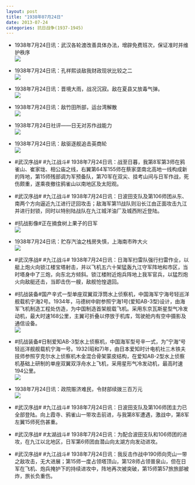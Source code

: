 ```yaml
---
layout: post
title: "1938年07月24日"
date: 2013-07-24
categories: 抗日战争(1937-1945)
---
```


<meta name="referrer" content="no-referrer" />

- 1938年7月24日讯：武汉各轮渡改善具体办法，增辟免费班次，保证准时并维护秩序 <br/><img src="https://ww2.sinaimg.cn/large/aca367d8jw1e6yban7f15j20c10nzdi6.jpg" />

- 1938年7月24日讯：孔祥熙谈敌我财政现状比较之二 <br/><img src="https://ww4.sinaimg.cn/large/aca367d8jw1e6y9k6qyaxj20c11hdtg3.jpg" />

- 1938年7月24日讯：晋境大雨，战况沉寂。敌在夏县又放毒气弹。 <br/><img src="https://ww1.sinaimg.cn/large/aca367d8jw1e6y7tx9f99j20c10zidix.jpg" />

- 1938年7月24日讯：敌竹田所部，运台湾解散 <br/><img src="https://ww2.sinaimg.cn/large/aca367d8jw1e6y62u4tcsj20630cgjru.jpg" />

- 1938年7月24日社评——日无对苏作战能力 <br/><img src="https://ww3.sinaimg.cn/large/aca367d8jw1e6y4cuzy31j20c10no42j.jpg" />

- 1938年7月24日讯：敌驱逐舰追击英商轮 <br/><img src="https://ww2.sinaimg.cn/large/aca367d8jw1e6y2mdurnbj20990chq3o.jpg" />

- #武汉序战# #九江战斗# 1938年7月24日讯：战至日暮，我第8军第3师在鸦雀山、崔家垅、相公庙之线，右翼第64军155师在蔡家垄南北高地一线构成新的阵地，第15师残部调为军预备队，第70军在双尖、挂考山间与日军作战，死伤颇重，遂乘夜撤往鸦雀山以南地区及太阳观。 

- #武汉序战# #九江战斗#  1938年7月24日讯：日波田支队及第106师团从东、南两个方向逼近九江进行迂回攻击；敌海军第11战队则沿长江由正面攻击九江并进行封锁，同时以特别陆战队在九江城洋油厂及城西附近登陆。 

- #抗战影像#正在摘食树上果子的日军 <br/><img src="https://ww1.sinaimg.cn/large/aca367d8jw1e6xx57mihwj20ct0l4tby.jpg" />

- 1938年7月24日讯：贮存汽油之栈房失慎，上海南市昨大火 <br/><img src="https://ww2.sinaimg.cn/large/aca367d8jw1e6xtyg1wyij20500out9t.jpg" />

- #武汉序战# #九江战斗# 1938年7月24日讯：日海军扫雷队强行扫雷作业，以艇上炮火向锁江楼宝塔射击，并以飞机五六十架猛轰九江守军阵地和市区，当时塔身中了三炮，向东北方倾斜。锁江楼附近炮兵阵地上我军官兵，以猛烈炮火向敌艇还击，当即击伤一艘，敌舰怆惶退回。 

- #抗战装备#国产辛式一型单座双翼双浮筒水上侦察机，中国海军宁海号轻巡洋舰载机宁海2号。1934年，马德树中尉参照宁海1号(爱知AB-3型)设计，由海军飞机制造工程处仿造，为中国制造首架舰载飞机。采用东京瓦斯星型气冷发动机，最大时速168公里，主翼可折叠以停放于机库，驾驶舱内有空中摄影及通信设备。 <br/><img src="https://ww4.sinaimg.cn/large/aca367d8jw1e6xqbzlfaej20c111ojtv.jpg" />

- #抗战装备#日制爱知AB-3型水上侦察机，中国海军型号辛一式，为”宁海“号轻巡洋舰舰载机宁海一号。1932(昭和7)年，由日本爱知时计电机社三木铁夫技师参照亨克尔水上侦察机木金混合骨架蒙皮结构，在爱知AB-2型水上侦察机基础上研制的单座双翼双浮舟水上飞机，采用星形气冷发动机，最高时速194公里。  <br/><img src="https://ww2.sinaimg.cn/large/aca367d8jw1e6xq6wgcklj20c10pdabu.jpg" />

- 1938年7月24日讯：政院赈济难民，令财部续拨三百万元 <br/><img src="https://ww4.sinaimg.cn/large/aca367d8jw1e6xoqn60doj20ba0gq3zn.jpg" />

- #武汉序战# #九江战斗# 1938年7月24日讯：日波田支队及第106师团主力已全部登陆。向上霞寺、鸦雀山一带攻击前进，与我第8军遭遇，激战中，第8军左翼15师死伤甚重。 

- #武汉序战# #太湖战斗# 1938年7月24日讯：为配合波田支队和106师团的进攻，在九江以北地区，日军第6师团由潜山向太湖方向发动进攻。 

- #武汉序战# #九江战斗# 1938年7月24日讯：我反击作战中190师向壳山一带之敌攻击，无大进展；第15师一度占领塔顶山，第128师占领普泉山，但在日军在飞机、炮兵掩护下的持续进攻中，阵地再次被突破，第15师第57旅旅部被炸，旅长负重伤。 

